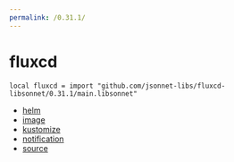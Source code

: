 ```yaml
---
permalink: /0.31.1/
---
```


# fluxcd

```jsonnet
local fluxcd = import "github.com/jsonnet-libs/fluxcd-libsonnet/0.31.1/main.libsonnet"
```



* [helm](helm/index.md)
* [image](image/index.md)
* [kustomize](kustomize/index.md)
* [notification](notification/index.md)
* [source](source/index.md)
